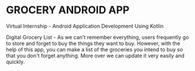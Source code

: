 # GROCERY ANDROID APP
Virtual Internship - Android Application Development Using Kotlin

Digital Grocery List - As we can't remember everything, users frequently go to store and forget to buy the things they want to buy. However, with the help of this app, you can make a list of the groceries you intend to buy so that you don't forget anything. More over we can update it very easily and quickly.
